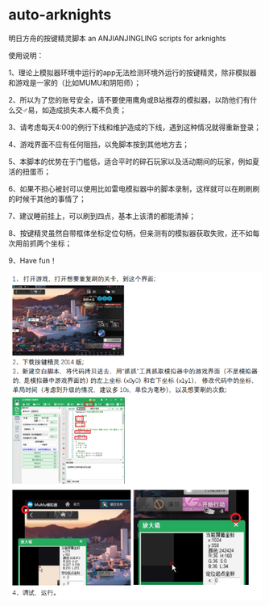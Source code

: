 # auto-arknights
明日方舟的按键精灵脚本 an ANJIANJINGLING scripts for arknights
  
使用说明：  

1、理论上模拟器环境中运行的app无法检测环境外运行的按键精灵，除非模拟器和游戏是一家的（比如MUMU和阴阳师）；  

2、所以为了您的账号安全，请不要使用鹰角或B站推荐的模拟器，以防他们有什么交♂易，如造成损失本人概不负责；  

3、请考虑每天4:00的例行下线和维护造成的下线，遇到这种情况就得重新登录；  

4、游戏界面不应有任何阻挡，以免脚本按到其他地方去；  

5、本脚本的优势在于门槛低，适合平时的碎石玩家以及活动期间的玩家，例如夏活的扭蛋币；  

6、如果不担心被封可以使用比如雷电模拟器中的脚本录制，这样就可以在刷刷刷的时候干其他的事情了；  

7、建议睡前挂上，可以刷到四点，基本上该清的都能清掉；

8、按键精灵虽然自带框体坐标定位句柄，但亲测有的模拟器获取失败，还不如每次用前抓两个坐标；  

9、Have fun！  

![image](https://github.com/Cybw/auto-arknights/blob/master/readme.png)
